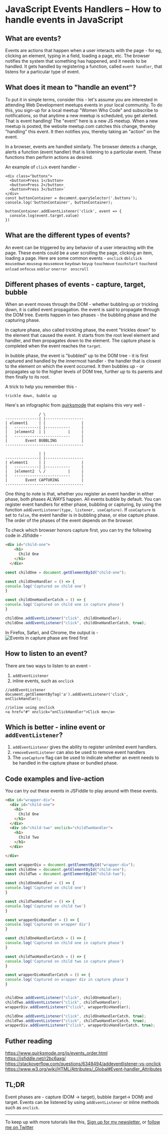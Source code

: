 # JavaScript Events Handlers – How to handle events in JavaScript

## What are events? 
Events are actions that happen when a user interacts with the page - for eg, clicking an element, typing in a field, loading a page, etc. The browser notifies the system that something has happened, and it needs to be handled. It gets handled by registering a function, called `event handler`, that listens for a particular type of event. 

## What does it mean to "handle an event"? 
To put it in simple terms, consider this - let's assume you are interested in attending Web Development meetups events in your local community. To do this, you sign-up for a local meetup "Women Who Code" and subscribe to notifications, so that anytime a new meetup is scheduled, you get alerted. That is event handling! The "event" here is a new JS meetup. When a new meetup is posted, the website meetup.com catches this change, thereby "handling" this event. It then notifies you, thereby taking an "action" on the event. 

In a browser, events are handled similarly. The browser detects a change, alerts a function (event handler) that is listening to a particular event. These functions then perform actions as desired. 

An example of `click` event handler - 
 
```
<div class="buttons">
  <button>Press 1</button>
  <button>Press 2</button>
  <button>Press 3</button>`
</div>
const buttonContainer = document.querySelector('.buttons');
console.log('buttonContainer', buttonContainer);

buttonContainer.addEventListener('click', event => {
  console.log(event.target.value)
})

```

## What are the different types of events?
An event can be triggered by any behavior of a user interacting with the page. These events could be a user scrolling the page, clicking an item, loading a page. Here are some common events - `onclick` `dblclick` `mousedown` `mouseup` `mousemove` `keydown` `keyup` `touchmove` `touchstart` `touchend` `onload` `onfocus` `onblur` `onerror ` `onscroll` 

## Different phases of events - capture, target, bubble
When an event moves through the DOM - whether bubbling up or trickling down, it is called event propagation. the event is said to propagate through the DOM tree. Events happen in two phases - the bubbling phase and the capturing phase. 

In capture phase, also called trickling phase, the event "trickles down" to the element that caused the event. It starts from the root level element and handler, and then propagates down to the element. The capture phase is completed when the event reaches the `target`. 

In bubble phase, the event is "bubbled" up to the DOM tree - it is first captured and handled by the innermost handler - the handler that is closest to the element on which the event occurred. It then bubbles up - or propagates up to the higher levels of DOM tree, further up to its parents and then finally to its root. 

A trick to help you remember this - 
```
trickle down, bubble up
```

Here's an infographic from [quirksmode](https://www.quirksmode.org/js/events_order.html) that explains this very well - 
```
               / \
---------------| |-----------------
| element1     | |                |
|   -----------| |-----------     |
|   |element2  | |          |     |
|   -------------------------     |
|        Event BUBBLING           |
-----------------------------------

               | |
---------------| |-----------------
| element1     | |                |
|   -----------| |-----------     |
|   |element2  \ /          |     |
|   -------------------------     |
|        Event CAPTURING          |
-----------------------------------

```

One thing to note is that, whether you register an event handler in either phase, both phases ALWAYS happen. All events bubble by default. You can register event handlers for either phase, bubbling or capturing, by using the function `addEventListener(type, listener, useCapture)`. If `useCapture` is set to `false`, the event handler is in bubbling phase, or else capture phase. The order of the phases of the event depends on the browser.


To check which browser honors capture first, you can try the following code in JSfiddle - 
```html
<div id="child-one">
    <h1>
      Child One
    </h1>
  </div>

```

```javascript
const childOne = document.getElementById("child-one");

const childOneHandler = () => {
console.log('Captured on child one')
}

const childOneHandlerCatch = () => {
console.log('Captured on child one in capture phase')
}

childOne.addEventListener("click", childOneHandler); 
childOne.addEventListener("click", childOneHandlerCatch, true); 
```

In Firefox, Safari, and Chrome, the output is - 
![Events in capture phase are fired first](./img/events_capture_order.png) 
 
 
## How to listen to an event?
There are two ways to listen to an event - 
1.  `addEventListener` 
2.  inline events, such as `onclick`

 ```
//addEventListener
document.getElementByTag('a').addEventListener('click', onClickHandler);

//inline using onclick
<a href="#" onclick="onClickHandler">Click me</a>
```

## Which is better - inline event or `addEventListener`?

1. `addEventListener` gives the ability to register unlimited event handlers.
2. `removeEventListener` can also be used to remove event handlers
3. The `useCapture` flag can be used to indicate whether an event needs to be handled in the capture phase or bundled phase.

 
## Code examples and live-action

You can try out these events in JSFiddle to play around with these events. 

```html
<div id="wrapper-div">
  <div id="child-one">
    <h1>
      Child One
    </h1>
  </div>
  <div id="child-two" onclick="childTwoHandler">
    <h1>
      Child Two
    </h1>
  </div>

</div>

```

```javascript
const wrapperDiv = document.getElementById("wrapper-div");
const childOne = document.getElementById("child-one");
const childTwo = document.getElementById("child-two");

const childOneHandler = () => {
console.log('Captured on child one')
}

const childTwoHandler = () => {
console.log('Captured on child two')
}

const wrapperDivHandler = () => {
console.log('Captured on wrapper div')
}

const childOneHandlerCatch = () => {
console.log('Captured on child one in capture phase')
}

const childTwoHandlerCatch = () => {
console.log('Captured on child two in capture phase')
}

const wrapperDivHandlerCatch = () => {
console.log('Captured on wrapper div in capture phase')
}


childOne.addEventListener("click", childOneHandler); 
childTwo.addEventListener("click", childTwoHandler); 
wrapperDiv.addEventListener("click", wrapperDivHandler); 

childOne.addEventListener("click", childOneHandlerCatch, true); 
childTwo.addEventListener("click", childTwoHandlerCatch, true); 
wrapperDiv.addEventListener("click", wrapperDivHandlerCatch, true); 
```


## Futher reading 
https://www.quirksmode.org/js/events_order.html
https://jsfiddle.net/r2bc6axg/
https://stackoverflow.com/questions/6348494/addeventlistener-vs-onclick
https://www.w3.org/wiki/HTML/Attributes/_Global#Event-handler_Attributes

## TL;DR
Event phases are - capture (DOM -> target), bubble (target-> DOM) and target. 
Events can be listened by using `addEventListener` or inline methods such as `onclick`. 

---

To keep up with more tutorials like this, [Sign up for my newsletter.](https://tinyletter.com/shrutikapoor) or [follow me on Twitter](https://twitter.com/shrutikapoor08)